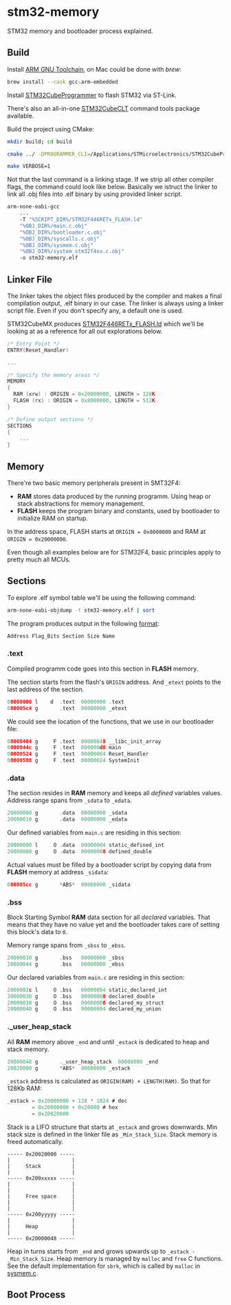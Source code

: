 # stm32-memory

STM32 memory and bootloader process explained.

## Build
Install [ARM GNU Toolchain](https://developer.arm.com/downloads/-/arm-gnu-toolchain-downloads), on Mac could be done with _brew_:
```sh
brew install --cask gcc-arm-embedded
```

Install [STM32CubeProgrammer](https://www.st.com/en/development-tools/stm32cubeprog.html) to flash STM32 via ST-Link.

There's also an all-in-one [STM32CubeCLT](https://www.st.com/en/development-tools/stm32cubeclt.html?rt=um&id=UM3088) command tools package available.

Build the project using CMake:

```sh
mkdir build; cd build

cmake ../ -DPROGRAMMER_CLI=/Applications/STMicroelectronics/STM32CubeProgrammer/STM32CubeProgrammer.app/Contents/MacOs/bin/STM32_Programmer_CLISTM32_Programmer_CLI

make VERBOSE=1
```

Not that the last command is a linking stage. If we strip all other compiler flags, the command could look like below. Basically we istruct the linker to link all .obj files into .elf binary by using provided linker script.

```sh
arm-none-eabi-gcc  
    ...
    -T "%SCRIPT_DIR%/STM32F446RETx_FLASH.ld"  
    "%OBJ_DIR%/main.c.obj" 
    "%OBJ_DIR%/bootloader.c.obj" 
    "%OBJ_DIR%/syscalls.c.obj" 
    "%OBJ_DIR%/sysmem.c.obj" 
    "%OBJ_DIR%/system_stm32f4xx.c.obj" 
    -o stm32-memory.elf
```

## Linker File

The linker takes the object files produced by the compiler and makes a final compilation output, .elf binary in our case.
The linker is always using a linker script file. Even if you don't specify any, a default one is used. 

STM32CubeMX produces [STM32F446RETx_FLASH.ld](./src/STM32F446RETx_FLASH.ld) which we'll be looking at as a reference for all out explorations below.

```c
/* Entry Point */
ENTRY(Reset_Handler)

...

/* Specify the memory areas */
MEMORY
{
  RAM (xrw) : ORIGIN = 0x20000000, LENGTH = 128K
  FLASH (rx) : ORIGIN = 0x8000000, LENGTH = 512K
}

/* Define output sections */
SECTIONS
{
    ...
}
```

## Memory

There're two basic memory peripherals present in SMT32F4:

* **RAM** stores data produced by the running programm. Using heap or stack abstractions for memory management.
* **FLASH** keeps the program binary and constants, used by bootloader to initialize RAM on startup.

In the address space, FLASH starts at `ORIGIN = 0x8000000` and RAM at `ORIGIN = 0x20000000`.

Even though all examples below are for STM32F4, basic principles apply to pretty much all MCUs.

## Sections

To explore .elf symbol table we'll be using the following command:
```sh
arm-none-eabi-objdump -t stm32-memory.elf | sort
```

The program produces output in the following [format](https://manpages.debian.org/unstable/binutils-arm-none-eabi/arm-none-eabi-objdump.1.en.html):
```c
Address Flag_Bits Section Size Name
```


### .text 
Compiled programm code goes into this section in **FLASH** memory.

The section starts from the flash's `ORIGIN` address. And `_etext` points to the last address of the section.

```c
08000000 l    d  .text	00000000 .text
080005c4 g       .text	00000000 _etext
```

We could see the location of the functions, that we use in our bootloader file:

```c
08000404 g     F .text	00000048 __libc_init_array
0800044c g     F .text	000000d8 main
08000524 g     F .text	00000064 Reset_Handler
08000588 g     F .text	00000024 SystemInit
```

### .data

The section resides in **RAM** memory and keeps all _defined_ variables values. Address range spans from `_sdata` to `_edata`.


```c
20000000 g       .data	00000000 _sdata
20000010 g       .data	00000000 _edata
```

Our defined variables from `main.c` are residing in this section:
```c
20000000 l     O .data	00000004 static_defined_int
20000008 g     O .data	00000008 defined_double
```

Actual values must be filled by a bootloader script by copying data from **FLASH** memory at address `_sidata`:
```c
080005cc g       *ABS*	00000000 _sidata
```

### .bss

Block Starting Symbol **RAM** data section for all _declared_ variables. That means that they have no value yet and the bootloader takes care of setting this block's data to `0`.

Memory range spans from `_sbss` to `_ebss`.
```c
20000010 g       .bss	00000000 _sbss
20000044 g       .bss	00000000 _ebss
```

Our declared variables from `main.c` are residing in this section:
```c
2000002c l     O .bss	00000004 static_declared_int
20000030 g     O .bss	00000008 declared_double
20000038 g     O .bss	00000008 declared_my_struct
20000040 g     O .bss	00000004 declared_my_union
```

### ._user_heap_stack

All **RAM** memory above `_end` and until `_estack` is dedicated to heap and stack memory.

```c
20000048 g       ._user_heap_stack	00000000 _end
20020000 g       *ABS*	00000000 _estack
```

`_estack` address is calculated as `ORIGIN(RAM) + LENGTH(RAM)`.
So that for 128Kb RAM:
```c
_estack = 0x20000000 + 128 * 1024 # dec
        = 0x20000000 + 0x20000 # hex
        = 0x20020000
```

Stack is a LIFO structure that starts at `_estack` and grows downwards. Min stack size is defined in the linker file as `_Min_Stack_Size`. Stack memory is freed automatically.

```
----- 0x20020000 -----
|                    |
|     Stack          |
|                    |
----- 0x200xxxxx -----
|                    |
|                    |
|     Free space     |
|                    |
|                    |
----- 0x200yyyyy -----
|                    |
|     Heap           |
|                    |
----- 0x20000048 -----
```

Heap in turns starts from `_end` and grows upwards up to `_estack - _Min_Stack_Size`. Heap memory is managed by `malloc` and `free` C functions. See the default implementation for `sbrk`, which is called by `malloc` in [sysmem.c](./src/sysmem.c).

## Boot Process